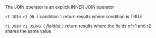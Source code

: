 The JOIN operator is an explicit INNER JOIN operator

`r1 JOIN r2 ON (` _condition_ `)`
return results where condition is TRUE

`r1 JOIN r2 USING (` _field(s)_ `)`
return results where the fields of r1 and r2 shares the same value

